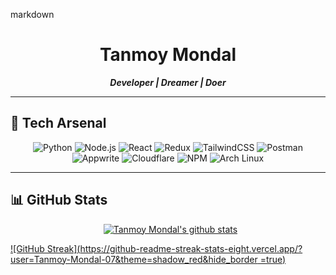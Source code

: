markdown
<div align="center">

# Tanmoy Mondal

**_Developer | Dreamer | Doer_**

</div>

---

## 🚀 Tech Arsenal

<div align="center">

![Python](https://img.shields.io/badge/Python-181717?style=for-the-badge&logo=python&logoColor=yellow)
![Node.js](https://img.shields.io/badge/Node.js-181717?style=for-the-badge&logo=node.js&logoColor=green)
![React](https://img.shields.io/badge/React-181717?style=for-the-badge&logo=react&logoColor=61DAFB)
![Redux](https://img.shields.io/badge/Redux-181717?style=for-the-badge&logo=redux&logoColor=purple)
![TailwindCSS](https://img.shields.io/badge/TailwindCSS-181717?style=for-the-badge&logo=tailwindcss&logoColor=38BDF8)
![Postman](https://img.shields.io/badge/Postman-181717?style=for-the-badge&logo=postman&logoColor=orange)
![Appwrite](https://img.shields.io/badge/Appwrite-181717?style=for-the-badge&logo=appwrite&logoColor=pink)
![Cloudflare](https://img.shields.io/badge/Cloudflare-181717?style=for-the-badge&logo=cloudflare&logoColor=orange)
![NPM](https://img.shields.io/badge/NPM-181717?style=for-the-badge&logo=npm&logoColor=red)
![Arch Linux](https://img.shields.io/badge/Arch_Linux-181717?style=for-the-badge&logo=arch-linux&logoColor=white)

</div>

---

## 📊 GitHub Stats

<p align="center">
  <a href="https://github.com/Tanmoy-Mondal-07"><img src="https://github-readme-stats.vercel.app/api?username=Tanmoy-Mondal-07&theme=shadow_red&hide_border=true&show_icons=true" alt="Tanmoy Mondal's github stats"></a>
</p>


[![GitHub Streak](https://github-readme-streak-stats-eight.vercel.app/?user=Tanmoy-Mondal-07&theme=shadow_red&hide_border
=true)](https://git.io/streak-stats)
